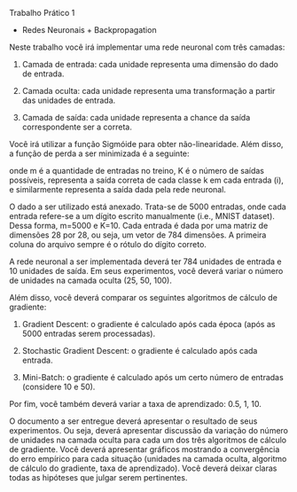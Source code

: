Trabalho Prático 1
- Redes Neuronais + Backpropagation

Neste trabalho você irá implementar uma rede neuronal com três camadas:

1. Camada de entrada: cada unidade representa uma dimensão do dado de entrada.

2. Camada oculta: cada unidade representa uma transformação a partir das unidades de entrada.

3. Camada de saída: cada unidade representa a chance da saída correspondente ser a correta.

Você irá utilizar a função Sigmóide para obter não-linearidade. Além disso, a função de perda a ser minimizada é a seguinte:

onde m é a quantidade de entradas no treino, K é o número de saídas possíveis,  representa a saída correta de cada classe k em cada entrada (i), e similarmente representa a saída dada pela rede neuronal.

O dado a ser utilizado está anexado. Trata-se de 5000 entradas, onde cada entrada refere-se a um dígito escrito manualmente (i.e., MNIST dataset). Dessa forma, m=5000 e K=10. Cada entrada é dada por uma matriz de dimensões 28 por 28, ou seja, um vetor de 784 dimensões. A primeira coluna do arquivo sempre é o rótulo do dígito correto.

A rede neuronal a ser implementada deverá ter 784 unidades de entrada e 10 unidades de saída. Em seus experimentos, você deverá variar o número de unidades na camada oculta (25, 50, 100).

Além disso, você deverá comparar os seguintes algoritmos de cálculo de gradiente:

1. Gradient Descent: o gradiente é calculado após cada época (após as 5000 entradas serem processadas).

2. Stochastic Gradient Descent: o gradiente é calculado após cada entrada.

3. Mini-Batch: o gradiente é calculado após um certo número de entradas (considere 10 e 50).

Por fim, você também deverá variar a taxa de aprendizado: 0.5, 1, 10.

O documento a ser entregue deverá apresentar o resultado de seus experimentos. Ou seja, deverá apresentar discussão da variação do número de unidades na camada oculta para cada um dos três algoritmos de cálculo de gradiente. Você deverá apresentar gráficos mostrando a convergência do erro empírico para cada situação (unidades na camada oculta, algoritmo de cálculo do gradiente, taxa de aprendizado). Você deverá deixar claras todas as hipóteses que julgar serem pertinentes.